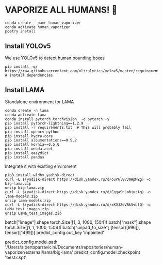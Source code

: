 # VAPORIZE ALL HUMANS! :gun:

```
conda create --name human_vaporizer
conda activate human_vaporizer
poetry install
```

## Install YOLOv5

We use YOLOv5 to detect human bounding boxes

```
pip install -qr https://raw.githubusercontent.com/ultralytics/yolov5/master/requirements.txt  # install dependencies
```

## Install LAMA

Standalone environment for LAMA

```
conda create -n lama
conda activate lama
conda install pytorch torchvision  -c pytorch -y 
pip install pytorch-lightning==1.2.9
pip install -r requirements.txt  # This will probably fail
pip install opencv-python
pip install hydra-core
pip install albumentations==0.5.2
pip install kornia==0.5.0
pip install webdataset
pip install easydict
pip install pandas
```

Integrate it with existing enviroment

```
pip3 install wldhx.yadisk-direct
curl -L $(yadisk-direct https://disk.yandex.ru/d/ouP6l8VJ0HpMZg) -o big-lama.zip
unzip big-lama.zip
curl -L $(yadisk-direct https://disk.yandex.ru/d/EgqaSnLohjuzAg) -o lama-models.zip
unzip lama-models.zip
curl -L $(yadisk-direct https://disk.yandex.ru/d/xKQJZeVRk5vLlQ) -o LaMa_test_images.zip
unzip LaMa_test_images.zip
```

batch["image"].shape
torch.Size([1, 3, 1000, 1504])
batch["mask"].shape
torch.Size([1, 1, 1000, 1504])
batch["unpad_to_size"]
[tensor([996]), tensor([1499])]
predict_config.out_key
'inpainted'

predict_config.model.path
'/Users/albertoparravicini/Documents/repositories/human-vaporizer/external/lama/big-lama'
predict_config.model.checkpoint
'best.ckpt'